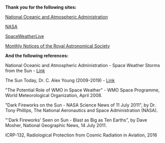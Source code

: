 **Thank you for the following sites:**

[National Oceanic and Atmospheric Administration](https://www.swpc.noaa.gov/)

[NASA](https://www.nasa.gov/)

[SpaceWeatherLive](https://www.spaceweatherlive.com)

[Monthly Notices of the Royal Astronomical Society](https://academic.oup.com/mnras)


**And the following references:**

National Oceanic and Atmospheric Administration - Space Weather Storms from the Sun - [Link](https://www.swpc.noaa.gov/sites/default/files/images/u33/swx_booklet.pdf)

The Sun Today, Dr. C. Alex Young (2009-2019) - [Link](http://www.thesuntoday.org/space-weather/impacts/)

"The Potential Role of WMO in Space Weather" - WMO Space Programme, World Meteorological Organization, April 2008.

"Dark Fireworks on the Sun - NASA Science News of 11 July 2011", by Dr. Tony Phillips, The National Aeronautics and Space Administration (NASA).

"'Dark Fireworks' Seen on Sun - Blast as Big as Ten Earths", by Dave Mosher, National Geographic News, 14 July 2011.

ICRP-132, Radiological Protection from Cosmic Radiation in Aviation, 2016
